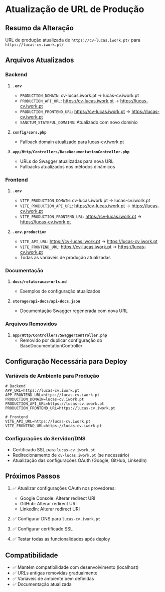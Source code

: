 # Atualização de URL de Produção

## Resumo da Alteração

URL de produção atualizada de `https://cv-lucas.iwork.pt/` para `https://lucas-cv.iwork.pt/`

## Arquivos Atualizados

### Backend
1. **`.env`**
   - `PRODUCTION_DOMAIN`: cv-lucas.iwork.pt → lucas-cv.iwork.pt
   - `PRODUCTION_API_URL`: https://cv-lucas.iwork.pt → https://lucas-cv.iwork.pt
   - `PRODUCTION_FRONTEND_URL`: https://cv-lucas.iwork.pt → https://lucas-cv.iwork.pt
   - `SANCTUM_STATEFUL_DOMAINS`: Atualizado com novo domínio

2. **`config/cors.php`**
   - Fallback domain atualizado para lucas-cv.iwork.pt

3. **`app/Http/Controllers/BaseDocumentationController.php`**
   - URLs do Swagger atualizadas para nova URL
   - Fallbacks atualizados nos métodos dinâmicos

### Frontend
1. **`.env`**
   - `VITE_PRODUCTION_DOMAIN`: cv-lucas.iwork.pt → lucas-cv.iwork.pt
   - `VITE_PRODUCTION_API_URL`: https://cv-lucas.iwork.pt → https://lucas-cv.iwork.pt
   - `VITE_PRODUCTION_FRONTEND_URL`: https://cv-lucas.iwork.pt → https://lucas-cv.iwork.pt

2. **`.env.production`**
   - `VITE_API_URL`: https://cv-lucas.iwork.pt → https://lucas-cv.iwork.pt
   - `VITE_FRONTEND_URL`: https://cv-lucas.iwork.pt → https://lucas-cv.iwork.pt
   - Todas as variáveis de produção atualizadas

### Documentação
1. **`docs/refatoracao-urls.md`**
   - Exemplos de configuração atualizados

2. **`storage/api-docs/api-docs.json`**
   - Documentação Swagger regenerada com nova URL

### Arquivos Removidos
1. **`app/Http/Controllers/SwaggerController.php`**
   - Removido por duplicar configuração do BaseDocumentationController

## Configuração Necessária para Deploy

### Variáveis de Ambiente para Produção
```env
# Backend
APP_URL=https://lucas-cv.iwork.pt
APP_FRONTEND_URL=https://lucas-cv.iwork.pt
PRODUCTION_DOMAIN=lucas-cv.iwork.pt
PRODUCTION_API_URL=https://lucas-cv.iwork.pt
PRODUCTION_FRONTEND_URL=https://lucas-cv.iwork.pt

# Frontend
VITE_API_URL=https://lucas-cv.iwork.pt
VITE_FRONTEND_URL=https://lucas-cv.iwork.pt
```

### Configurações do Servidor/DNS
- Certificado SSL para `lucas-cv.iwork.pt`
- Redirecionamento de `cv-lucas.iwork.pt` (se necessário)
- Atualização das configurações OAuth (Google, GitHub, LinkedIn)

## Próximos Passos

1. ✅ Atualizar configurações OAuth nos provedores:
   - Google Console: Alterar redirect URI
   - GitHub: Alterar redirect URI  
   - LinkedIn: Alterar redirect URI

2. ✅ Configurar DNS para `lucas-cv.iwork.pt`

3. ✅ Configurar certificado SSL

4. ✅ Testar todas as funcionalidades após deploy

## Compatibilidade

- ✅ Mantém compatibilidade com desenvolvimento (localhost)
- ✅ URLs antigas removidas gradualmente
- ✅ Variáveis de ambiente bem definidas
- ✅ Documentação atualizada
